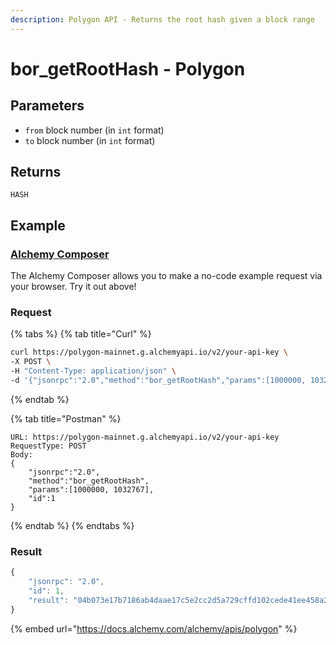 ```yaml
---
description: Polygon API - Returns the root hash given a block range
---
```


# bor\_getRootHash - Polygon

## Parameters

* `from` block number (in `int` format)
* `to` block number (in `int` format)

## Returns

`HASH`

## Example

### [Alchemy Composer](bor\_getroothash.md#parameters)

The Alchemy Composer allows you to make a no-code example request via your browser. Try it out above!

### Request

{% tabs %}
{% tab title="Curl" %}
```bash
curl https://polygon-mainnet.g.alchemyapi.io/v2/your-api-key \
-X POST \
-H "Content-Type: application/json" \
-d '{"jsonrpc":"2.0","method":"bor_getRootHash","params":[1000000, 1032767], "id":1}'
```
{% endtab %}

{% tab title="Postman" %}
```http
URL: https://polygon-mainnet.g.alchemyapi.io/v2/your-api-key
RequestType: POST
Body: 
{
    "jsonrpc":"2.0",
    "method":"bor_getRootHash",
    "params":[1000000, 1032767],
    "id":1
}
```
{% endtab %}
{% endtabs %}

### Result

```javascript
{
    "jsonrpc": "2.0",
    "id": 1,
    "result": "04b073e17b7186ab4daae17c5e2cc2d5a729cffd102cede41ee458a2d5573994"
}
```

{% embed url="https://docs.alchemy.com/alchemy/apis/polygon" %}
